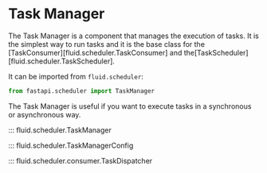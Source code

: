 # Task Manager

The Task Manager is a component that manages the execution of tasks. It is the simplest way to run tasks and it is the base class for the [TaskConsumer][fluid.scheduler.TaskConsumer] and the[TaskScheduler][fluid.scheduler.TaskScheduler].

It can be imported from `fluid.scheduler`:

```python
from fastapi.scheduler import TaskManager
```

The Task Manager is useful if you want to execute tasks in a synchronous or asynchronous way.


::: fluid.scheduler.TaskManager

::: fluid.scheduler.TaskManagerConfig

::: fluid.scheduler.consumer.TaskDispatcher
